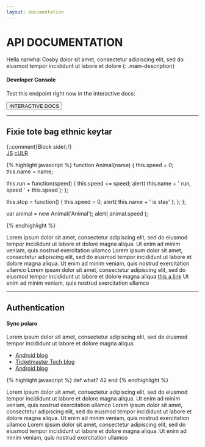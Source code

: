 ```yaml
---
layout: documentation
---
```


# API DOCUMENTATION

<div markdown="1" class="row">

<div markdown="1" class="row-container">

<div markdown="1" class="col-xs-12 page-column col-sm-7">

Hella narwhal Cosby dolor sit amet, consectetur adipiscing elit, sed do eiusmod tempor incididunt ut labore et dolore
{: .main-description}

</div>

<div markdown="1" class="col-xs-12 page-column col-sm-5">

#### Developer Console

Test this endpoint right now in the interactive docs:
            
<button class="btn btn-default"  markdown="1" >INTERACTIVE DOCS</button>

</div>
</div>
</div>

-----------

<!-- Start double columns -->
<div markdown="1" class="row">

<div markdown="1" class="row-container">

<div markdown="1" class="col-xs-12 page-column col-sm-12">

<div markdown="1" class="block-central"><!--.block-central-->

## Fixie tote bag ethnic keytar

<div markdown="1" class="block-central side-comment">{::comment}Block side{:/}

<div markdown="1" class="lang-selector">
<a markdown="1" class="active" href="#" data-language-name="JS">JS</a>
<a markdown="1" href="#" data-language-name="cUrl">cULR</a>
</div>   

{% highlight javascript %}
function Animal(name) {
  this.speed = 0;
  this.name = name;

  this.run = function(speed) {
    this.speed += speed;
    alert( this.name + ' run, speed ' + this.speed );
  };

  this.stop = function() {
    this.speed = 0;
    alert( this.name + ' is stay' );
  };
};

var animal = new Animal('Animal');
alert( animal.speed );

{% endhighlight %}

</div><!-- end .side-comment-->


Lorem ipsum dolor sit amet, consectetur adipiscing elit, sed do eiusmod tempor incididunt ut
labore et dolore magna aliqua. Ut enim ad minim veniam, quis nostrud exercitation ullamco
Lorem ipsum dolor sit amet, consectetur adipiscing elit, sed do eiusmod tempor incididunt ut
labore et dolore magna aliqua. Ut enim ad minim veniam, quis nostrud exercitation ullamco
Lorem ipsum dolor sit amet, consectetur adipiscing elit, sed do eiusmod tempor incididunt ut
labore et dolore magna aliqua [this a link](http://kramdown.gettalong.org) Ut enim ad minim veniam, quis nostrud exercitation ullamco

-----------

## Authentication

<div markdown="1" class="block-central side-comment"><!-- .side-comment-->

#### Sync polaro

Lorem ipsum dolor sit amet, consectetur adipiscing elit, sed do eiusmod tempor incididunt ut
labore et dolore magna aliqua.

* [Android blog](http://tech.ticketmaster.com)
* [Ticketmaster Tech blog](http://tech.ticketmaster.com)
* [Android blog](http://tech.ticketmaster.com)

{% highlight javascript %}
def what?
    42
end
{% endhighlight %}

</div><!-- end .side-comment-->


Lorem ipsum dolor sit amet, consectetur adipiscing elit, sed do eiusmod tempor incididunt ut
labore et dolore magna aliqua. Ut enim ad minim veniam, quis nostrud exercitation ullamco
Lorem ipsum dolor sit amet, consectetur adipiscing elit, sed do eiusmod tempor incididunt ut
labore et dolore magna aliqua. Ut enim ad minim veniam, quis nostrud exercitation ullamco
Lorem ipsum dolor sit amet, consectetur adipiscing elit, sed do eiusmod tempor incididunt ut
labore et dolore magna aliqua. Ut enim ad minim veniam, quis nostrud exercitation ullamco

</div><!--end .block-central-->

<div markdown="1" class="side-box"></div>

</div>
</div>
</div>